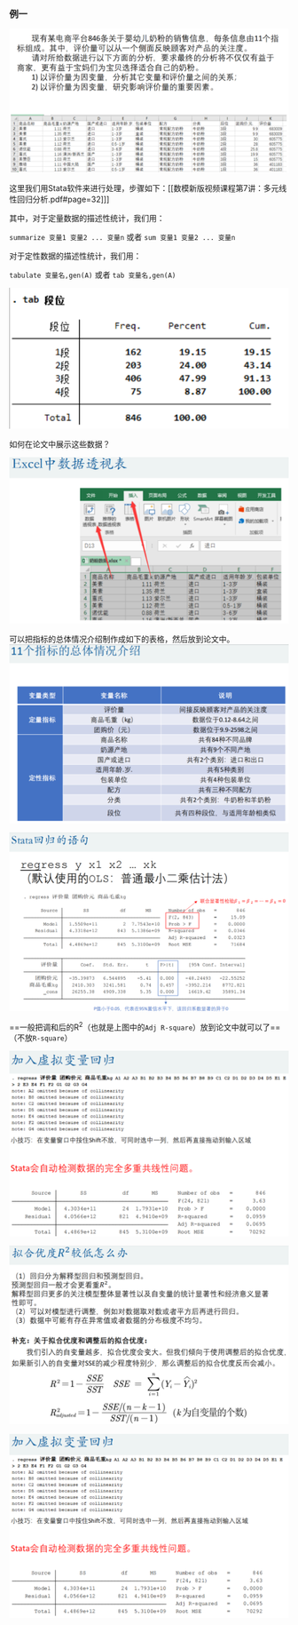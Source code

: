 
### 例一

![](../../../img/Pasted%20image%2020250822202503.png)

这里我们用Stata软件来进行处理，步骤如下：[[数模新版视频课程第7讲：多元线性回归分析.pdf#page=32]]]

其中，对于定量数据的描述性统计，我们用：

`summarize 变量1 变量2 ... 变量n` 
或者
`sum 变量1 变量2 ... 变量n`


对于定性数据的描述性统计，我们用：

`tabulate 变量名,gen(A)` 
或者
`tab 变量名,gen(A)`

![](../../../img/Pasted%20image%2020250822211001.png)


如何在论文中展示这些数据？

![](../../../img/Pasted%20image%2020250822211532.png)


可以把指标的总体情况介绍制作成如下的表格，然后放到论文中。
![](../../../img/Pasted%20image%2020250822212517.png)

![](../../../img/Pasted%20image%2020250822212628.png)

==一般把调和后的R<sup>2</sup>（也就是上图中的`Adj R-square`）放到论文中就可以了==（不放`R-square`）

![](../../../img/Pasted%20image%2020250822212646.png)

![](../../../img/Pasted%20image%2020250822212859.png)

![](../../../img/Pasted%20image%2020250822214319.png)

